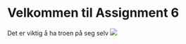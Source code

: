 # Velkommen til Assignment 6

Det er viktig å ha troen på seg selv
![](http://i.imgur.com/Dx1CZCE.jpg)
